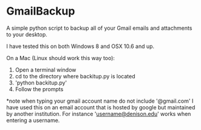 GmailBackup
===========

A simple python script to backup all of your Gmail emails and attachments to your desktop.

I have tested this on both Windows 8 and OSX 10.6 and up. 

On a Mac (Linux should work this way too):
  1. Open a terminal window
  2. cd to the directory where backitup.py is located
  3. 'python backitup.py'
  4. Follow the prompts


*note when typing your gmail account name do not include '@gmail.com'
I have used this on an email account that is hosted by google but maintained by another institution. For instance 'username@denison.edu' works when entering a username.
